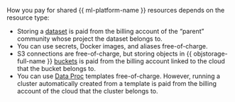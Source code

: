 How you pay for shared {{ ml-platform-name }} resources depends on the resource type:

* Storing a [dataset](../../datasphere/concepts/dataset.md) is paid from the billing account of the <q>parent</q> community whose project the dataset belongs to.
* You can use secrets, Docker images, and aliases free-of-charge.
* S3 connections are free-of-charge, but storing objects in {{ objstorage-full-name }} [buckets](../../storage/concepts/bucket.md) is paid from the billing account linked to the cloud that the bucket belongs to.
* You can use [Data Proc](../../datasphere/concepts/data-proc.md) templates free-of-charge. However, running a cluster automatically created from a template is paid from the billing account of the cloud that the cluster belongs to.